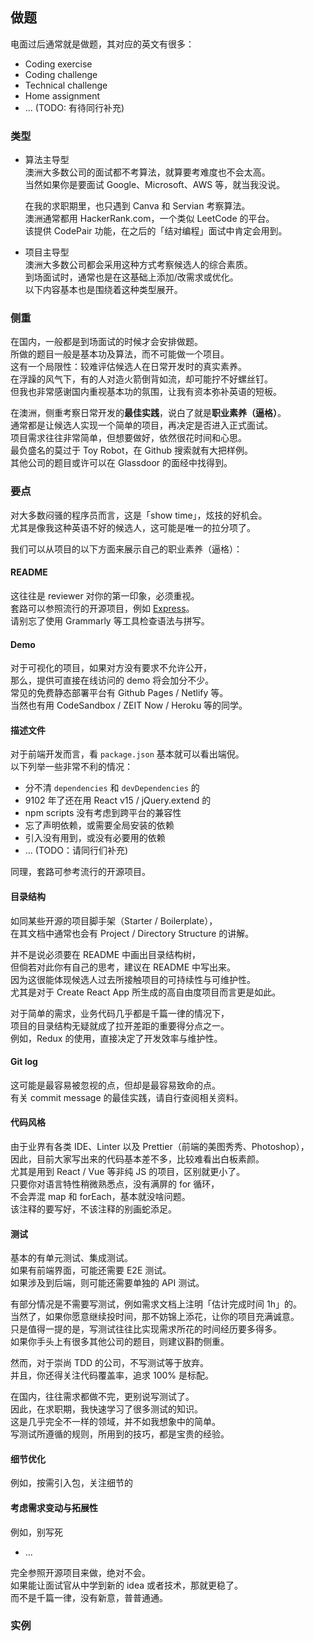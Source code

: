 ## 做题

电面过后通常就是做题，其对应的英文有很多：

* Coding exercise
* Coding challenge
* Technical challenge
* Home assignment
* ... (TODO: 有待同行补充)

### 类型

* 算法主导型  
  澳洲大多数公司的面试都不考算法，就算要考难度也不会太高。  
  当然如果你是要面试 Google、Microsoft、AWS 等，就当我没说。  

  在我的求职期里，也只遇到 Canva 和 Servian 考察算法。  
  澳洲通常都用 HackerRank.com，一个类似 LeetCode 的平台。  
  该提供 CodePair 功能，在之后的「结对编程」面试中肯定会用到。

* 项目主导型  
  澳洲大多数公司都会采用这种方式考察候选人的综合素质。  
  到场面试时，通常也是在这基础上添加/改需求或优化。  
  以下内容基本也是围绕着这种类型展开。

### 侧重

在国内，一般都是到场面试的时候才会安排做题。  
所做的题目一般是基本功及算法，而不可能做一个项目。  
这有一个局限性：较难评估候选人在日常开发时的真实素养。  
在浮躁的风气下，有的人对造火箭倒背如流，却可能拧不好螺丝钉。  
但我也非常感谢国内重视基本功的氛围，让我有资本弥补英语的短板。

在澳洲，侧重考察日常开发的**最佳实践**，说白了就是**职业素养（逼格）**。  
通常都是让候选人实现一个简单的项目，再决定是否进入正式面试。  
项目需求往往非常简单，但想要做好，依然很花时间和心思。  
最负盛名的莫过于 Toy Robot，在 Github 搜索就有大把样例。  
其他公司的题目或许可以在 Glassdoor 的面经中找得到。

### 要点

对大多数闷骚的程序员而言，这是「show time」，炫技的好机会。  
尤其是像我这种英语不好的候选人，这可能是唯一的拉分项了。

我们可以从项目的以下方面来展示自己的职业素养（逼格）：

#### README

这往往是 reviewer 对你的第一印象，必须重视。  
套路可以参照流行的开源项目，例如 [Express](https://github.com/expressjs/express)。  
请别忘了使用 Grammarly 等工具检查语法与拼写。

#### Demo

对于可视化的项目，如果对方没有要求不允许公开，  
那么，提供可直接在线访问的 demo 将会加分不少。  
常见的免费静态部署平台有 Github Pages / Netlify 等。  
当然也有用 CodeSandbox / ZEIT Now / Heroku 等的同学。

#### 描述文件

对于前端开发而言，看 `package.json` 基本就可以看出端倪。  
以下列举一些非常不利的情况：

* 分不清 `dependencies` 和 `devDependencies` 的
* 9102 年了还在用 React v15 / jQuery.extend 的
* npm scripts 没有考虑到跨平台的兼容性
* 忘了声明依赖，或需要全局安装的依赖
* 引入没有用到，或没有必要用的依赖
* ... (TODO：请同行们补充)

同理，套路可参考流行的开源项目。

#### 目录结构

如同某些开源的项目脚手架（Starter / Boilerplate），  
在其文档中通常也会有 Project / Directory Structure 的讲解。

并不是说必须要在 README 中画出目录结构树，  
但倘若对此你有自己的思考，建议在 README 中写出来。  
因为这很能体现候选人过去所接触项目的可持续性与可维护性。  
尤其是对于 Create React App 所生成的高自由度项目而言更是如此。

对于简单的需求，业务代码几乎都是千篇一律的情况下，  
项目的目录结构无疑就成了拉开差距的重要得分点之一。  
例如，Redux 的使用，直接决定了开发效率与维护性。

#### Git log

这可能是最容易被忽视的点，但却是最容易致命的点。  
有关 commit message 的最佳实践，请自行查阅相关资料。

#### 代码风格

由于业界有各类 IDE、Linter 以及 Prettier（前端的美图秀秀、Photoshop），  
因此，目前大家写出来的代码基本差不多，比较难看出白板素颜。  
尤其是用到 React / Vue 等非纯 JS 的项目，区别就更小了。  
只要你对语言特性稍微熟悉点，没有满屏的 for 循环，  
不会弄混 map 和 forEach，基本就没啥问题。  
该注释的要写好，不该注释的别画蛇添足。

#### 测试

基本的有单元测试、集成测试。  
如果有前端界面，可能还需要 E2E 测试。  
如果涉及到后端，则可能还需要单独的 API 测试。  

有部分情况是不需要写测试，例如需求文档上注明「估计完成时间 1h」的。  
当然了，如果你愿意继续投时间，那不妨锦上添花，让你的项目充满诚意。  
只是值得一提的是，写测试往往比实现需求所花的时间经历要多得多。  
如果你手头上有很多其他公司的题目，则建议斟酌侧重。

然而，对于崇尚 TDD 的公司，不写测试等于放弃。  
并且，你还得关注代码覆盖率，追求 100% 是标配。

在国内，往往需求都做不完，更别说写测试了。  
因此，在求职期，我快速学习了很多测试的知识。  
这是几乎完全不一样的领域，并不如我想象中的简单。  
写测试所遵循的规则，所用到的技巧，都是宝贵的经验。

#### 细节优化

例如，按需引入包，关注细节的

#### 考虑需求变动与拓展性

例如，别写死


* ...

完全参照开源项目来做，绝对不会。  
如果能让面试官从中学到新的 idea 或者技术，那就更稳了。  
而不是千篇一律，没有新意，普普通通。

### 实例
